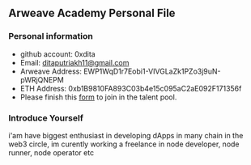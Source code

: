 ## Arweave Academy Personal File

### Personal information

- github account: 0xdita
- Email: ditaputriakh11@gmail.com
- Arweave Address: EWP1WqD1r7Eobi1-VIVGLaZk1PZo3j9uN-pWRjQNEPM
- ETH Address: 0xb1B9810FA893C03b4e15c095aC2aE092F171356f 
- Please finish this [form](https://docs.google.com/forms/d/e/1FAIpQLSfWA5fIIcBgmRppm3jNz5vmf9Mai_QMVil-2pO4r7YKn_Zhtw/viewform?usp=sf_link) to join in the talent pool.

### Introduce Yourself
 i'am have biggest enthusiast in developing dApps in many chain in the web3 circle, im curently working a freelance in node developer, node runner, node operator etc
